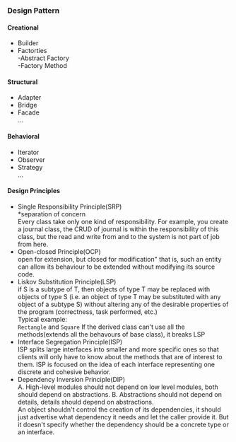 ### Design Pattern

#### Creational 
- Builder  
- Factorties  
-Abstract Factory  
-Factory Method  

#### Structural
- Adapter  
- Bridge  
- Facade  
...

#### Behavioral
- Iterator  
- Observer  
- Strategy  
...

#### Design Principles
- Single Responsibility Principle(SRP)  
 *separation of concern  
 Every class take only one kind of responsibility. For example, you create a journal class, the CRUD of journal is within
 the responsibility of this class, but the read and write from and to the system is not part of job from here.  
- Open-closed Principle(OCP)  
 open for extension, but closed for modification" that is, such an entity can allow its behaviour to be extended without modifying its source code.
- Liskov Substitution Principle(LSP)  
 if S is a subtype of T, then objects of type T may be replaced with objects of type S (i.e. an object of type T may be substituted with any object of a subtype S) without altering any of the desirable properties of the program (correctness, task performed, etc.)  
 Typical example:   
 `Rectangle` and `Square`
 If the derived class can't use all the methods(extends all the behavours of base class), it breaks LSP
- Interface Segregation Principle(ISP)  
ISP splits large interfaces into smaller and more specific ones so that clients will only have to know about the methods that are of interest to them. ISP is focused on the idea of each interface representing one discrete and cohesive behavior.
- Dependency Inversion Principle(DIP)  
A. High-level modules should not depend on low level modules, both should depend on abstractions. 
B. Abstractions should not depend on details, details should depend on abstractions.   
An object shouldn't control the creation of its dependencies, it should just advertise what dependency it needs and let the caller provide it. But it doesn't specify whether the dependency should be a concrete type or an interface.





